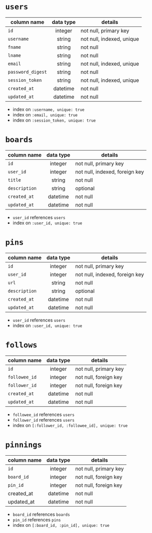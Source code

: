 # `users`

| column name       | data type | details                   |
| ----------------- | :-------: | ------------------------- |
| `id`              |  integer  | not null, primary key     |
| `username`        |  string   | not null, indexed, unique |
| `fname`           |  string   | not null                  |
| `lname`           |  string   | not null                  |
| `email`           |  string   | not null, indexed, unique |
| `password_digest` |  string   | not null                  |
| `session_token`   |  string   | not null, indexed, unique |
| `created_at`      | datetime  | not null                  |
| `updated_at`      | datetime  | not null                  |

- index on `:username, unique: true`
- index on `:email, unique: true`
- index on `:session_token, unique: true`

# `boards`

| column name   | data type | details                        |
| ------------- | :-------: | ------------------------------ |
| `id`          |  integer  | not null, primary key          |
| `user_id`     |  integer  | not null, indexed, foreign key |
| `title`       |  string   | not null                       |
| `description` |  string   | optional                       |
| `created_at`  | datetime  | not null                       |
| `updated_at`  | datetime  | not null                       |

- `user_id` references `users`
- index on `:user_id, unique: true`

# `pins`

| column name   | data type | details                        |
| ------------- | :-------: | ------------------------------ |
| `id`          |  integer  | not null, primary key          |
| `user_id`     |  integer  | not null, indexed, foreign key |
| `url`         |  string   | not null                       |
| `description` |  string   | optional                       |
| `created_at`  | datetime  | not null                       |
| `updated_at`  | datetime  | not null                       |

- `user_id` references `users`
- index on `:user_id, unique: true`

# `follows`

| column name   | data type | details               |
| ------------- | :-------: | --------------------- |
| `id`          |  integer  | not null, primary key |
| `followee_id` |  integer  | not null, foreign key |
| `follower_id` |  integer  | not null, foreign key |
| `created_at`  | datetime  | not null              |
| `updated_at`  | datetime  | not null              |

- `followee_id` references `users`
- `follower_id` references `users`
- index on `[:follower_id, :followee_id], unique: true`

# `pinnings`

| column name | data type | details               |
| ----------- | :-------: | --------------------- |
| `id`        |  integer  | not null, primary key |
| `board_id`  |  integer  | not null, foreign key |
| `pin_id`    |  integer  | not null, foreign key |
| created_at  | datetime  | not null              |
| updated_at  | datetime  | not null              |

- `board_id` references `boards`
- `pin_id` references `pins`
- index on `[:board_id, :pin_id], unique: true`
